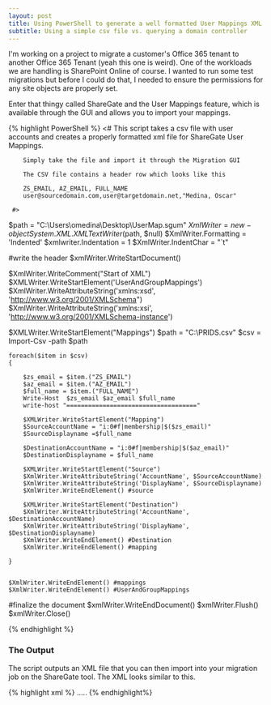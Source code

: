 ```yaml
---
layout: post
title: Using PowerShell to generate a well formatted User Mappings XML for the ShareGate thingy
subtitle: Using a simple csv file vs. querying a domain controller
---
```


I'm working on a project to migrate a customer's Office 365 tenant to another Office 365 Tenant (yeah this one is weird).  One of the workloads we are handling is SharePoint Online of course.   I wanted to run some test migrations but before I could do that, I needed to ensure the permissions for any site objects are properly set.  

Enter that thingy called ShareGate and the User Mappings feature, which is available through the GUI and allows you to import your mappings.

{% highlight PowerShell  %}
    <#
        This script takes a csv file with user accounts and creates a properly formatted xml file for ShareGate User Mappings.
       
        Simply take the file and import it through the Migration GUI

        The CSV file contains a header row which looks like this
        
        ZS_EMAIL, AZ_EMAIL, FULL_NAME
        user@sourcedomain.com,user@targetdomain.net,"Medina, Oscar"

     #>

$path = "C:\Users\omedina\Desktop\UserMap.sgum"
$XmlWriter = new-object System.XML.XMLTextWriter($path, $null)
$XmlWriter.Formatting = 'Indented'
$xmlwriter.Indentation = 1
$XmlWriter.IndentChar = "`t"
 
 
#write the header
$xmlWriter.WriteStartDocument()
 
$XmlWriter.WriteComment("Start of XML")
$XMLWriter.WriteStartElement('UserAndGroupMappings')
$XmlWriter.WriteAttributeString('xmlns:xsd', 'http://www.w3.org/2001/XMLSchema")
$XmlWriter.WriteAttributeString('xmlns:xsi', 'http://www.w3.org/2001/XMLSchema-instance')
 
 
$XMLWriter.WriteStartElement("Mappings")
$path = "C:\PRIDS.csv"
$csv = Import-Csv -path $path

    foreach($item in $csv)
    { 

        $zs_email = $item.("ZS_EMAIL")
        $az_email = $item.("AZ_EMAIL")
        $full_name = $item.("FULL_NAME")
        Write-Host  $zs_email $az_email $full_name
        write-host "===================================="

        $XMLWriter.WriteStartElement("Mapping")
        $SourceAccountName = "i:0#f|membership|$($zs_email)"
        $SourceDisplayname =$full_name
     
        $DestinationAccountName = "i:0#f|membership|$($az_email)"
        $DestinationDisplayname = $full_name
     
        $XMLWriter.WriteStartElement("Source")
        $XmlWriter.WriteAttributeString('AccountName', $SourceAccountName)
        $XmlWriter.WriteAttributeString('DisplayName', $SourceDisplayname)
        $XmlWriter.WriteEndElement() #source
     
        $XMLWriter.WriteStartElement("Destination")
        $XmlWriter.WriteAttributeString('AccountName', $DestinationAccountName)
        $XmlWriter.WriteAttributeString('DisplayName', $DestinationDisplayname)
        $XmlWriter.WriteEndElement() #Destination
        $XmlWriter.WriteEndElement() #mapping

    }


    $XmlWriter.WriteEndElement() #mappings
    $XmlWriter.WriteEndElement() #UserAndGroupMappings
 
 
#finalize the document
$xmlWriter.WriteEndDocument()
$xmlWriter.Flush()
$xmlWriter.Close()
 
{% endhighlight %}

### The Output
The script outputs an XML file that you can then import into your migration job on the ShareGate tool.  The XML looks similar to this.

{% highlight xml %}
<UserAndGroupMappings xmlns:xsd="http://www.w3.org/2001/XMLSchema" xmlns:xsi="http://www.w3.org/2001/XMLSchema-instance">
  <Mappings>
    <Mapping>
      <Source AccountName="i:0#.f|membership|oscar@sourcedomain.com" DisplayName="Oscar Medina" PrincipalType="User" />
      <Destination AccountName="i:0#.f|membership|oscar@targetdomain.net" DisplayName="Medina, Oscar" PrincipalType="User" />
    </Mapping>
    .....
  </Mappings>
</UserAndGroupMappings>
{% endhighlight%}


